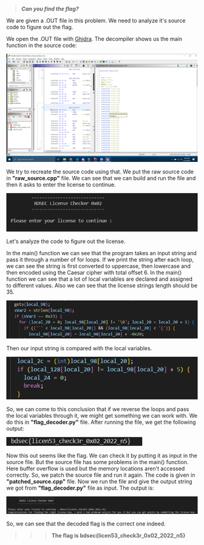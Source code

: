 >***Can you find the flag?***

We are given a .OUT file in this problem. We need to analyze it's source code to figure out the flag.

We open the .OUT file with [Ghidra](https://ghidra-sre.org/). The decompiler shows us the main function in the source code:

![My-image](Images/image_1.PNG)

We try to recreate the source code using that. We put the raw source code in **"raw_source.cpp"** file. We can see that we can build and run the file and then it asks to enter the license to continue.  

![My-image](Images/image_2.PNG)

Let's analyze the code to figure out the license.

In the main() function we can see that the program takes an input string and pass it through a number of for loops. If we print the string after each loop, we can see the string is first converted to uppercase, then lowercase and then encoded using the Caesar cipher with total offset 6. In the main() function we can see that a lot of local variables are declared and assigned to different values. Also we can see that the license strings length should be 35.

![My-image](Images/image_3.PNG)

Then our input string is compared with the local variables.  

![My-image](Images/image_4.PNG)  

So, we can come to this conclusion that if we reverse the loops and pass the local variables through it, we might get something we can work with. We do this in **"flag_decoder.py"** file. After running the file, we get the following output:

![My-image](Images/image_5.PNG)

Now this out seems like the flag. We can check it by putting it as input in the source file. But the source file has some problems in the main() function. Here buffer overflow is used but the memory locations aren't accessed correctly. So, we patch the source file and run it again. The code is given in **"patched_source.cpp"** file. Now we run the file and give the output string we got from **"flag_decoder.py"** file as input. The output is:

![My-image](Images/image_6.PNG)

So, we can see that the decoded flag is the correct one indeed.

>>>**The flag is bdsec{licen53_check3r_0x02_2022_n5}**
